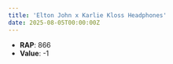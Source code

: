 ```yaml
---
title: 'Elton John x Karlie Kloss Headphones'
date: 2025-08-05T00:00:00Z
---
```

- **RAP**: 866
- **Value**: -1
